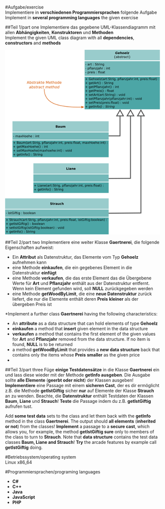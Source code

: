 #Aufgabe/exercise  
Implementiere in __verschiedenen Programmiersprachen__ folgende Aufgabe  
Implement in __several programming languages__ the given exercise

##Teil 1/part one
Implementiere das gegebene UML-Klassendiagramm mit allen __Abhängigkeiten__, __Konstruktoren__ und __Methoden__  
Implement the given UML class diagram with all __dependencies__, __constructors__ and __methods__

![Java Logo](https://github.com/OlafGroh/OOP/blob/master/images/uml/uml.png)

##Teil 2/part two
Implementiere eine weiter Klasse __Gaertnerei__, die folgende Eigenschaften aufweist:
* Ein __Attribut__ als Datenstruktur, das Elemente vom Typ __Gehoelz__ aufnehmen kann
* eine Methode __einkaufen__, die ein gegebenes Element in die Datenstruktur __einfügt__
* eine Methode __verkaufen__, die das erste Element das die Übergebene Werte für __Art__ und __Pflanzjahr__ enthält aus der Datenstruktur entfernt. Wenn kein Element gefunden wird, soll __NULL__ zurückgegeben werden
* eine Methode __getWoodByLimit__, die eine __neue Datenstruktur__ zurück liefert, die nur die Elemente enthält deren __Preis__ __kleiner__ als der übergeben Preis ist

*Implement a further class __Gaertnerei__ having the following characteristics:
* An __attribute__ as a data structure that can hold elements of type __Gehoelz__
* __einkaufen__ a method that __insert__ given element in the data structure
* __verkaufen__ a method that contains the first element of the given values for __Art__ and __Pflanzjahr__ removed from the data structure. If no item is found, __NULL__ is to be returned
* a method __getWoodByLimit__ that provides a __new data structure__ back that contains only the items whose __Preis__ __smaller__ as the given price
*
##Teil 3/part three
Füge __einige Testdatensätze__ in die Klasse __Gaertnerei__ ein und lass diese wieder mit der Methode __getInfo ausgeben__. Die Ausgabe sollte __alle Elemente__ (__geerbt oder nicht__) der Klassen ausgeben!
__Implementiere__ eine Passage mit einem __sicheren Cast__, der es dir ermöglicht z.B. die Methode __getIstGiftig__ sicher __nur__ auf Elemente der Klasse __Strauch__ an zu wenden. Beachte, die __Datenstruktur__ enthält Testdaten der Klassen __Baum__, __Liane__ und __Strauch__! __Teste__ die Passage indem du z.B. __getIstGiftig__ aufrufen tust.

Add __some test data__ sets to the class and let them back with the __getInfo__ method in the class __Gaertnerei__. The output should __all elements__ (__inherited or not__) from the classes!
__Implement__ a passage to a __secure cast__, which allows you, for example, the method __getIstGiftig sure__ only to members of the class to turn to __Strauch__. Note that __data structure__ contains the test data classes __Baum, Liane and Strauch__! __Try__ the arcade features by example call __getIstGiftig__ doing.

#Betriebssystem/operating system  
Linux x86_64

#Programmiersprachen/programing languages  

* __C#__  
* __C++__  
* __Java__  
* __JavaScript__  
* __PHP__  
